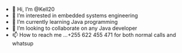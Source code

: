 - 👋 Hi, I’m @Kell20
- 👀 I’m interested in embedded systems engineering 
- 🌱 I’m currently learning Java programming 
- 💞️ I’m looking to collaborate on any Java developer
- 📫 How to reach me ...+255 622 455 471 for both normal calls and whatsup

<!---
Kell20/Kell20 is a ✨ special ✨ repository because its `README.md` (this file) appears on your GitHub profile.
You can click the Preview link to take a look at your changes.
--->
